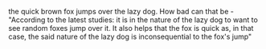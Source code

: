the quick brown fox jumps over the lazy dog.
How bad can that be - "According to the latest studies: it is in the nature of the lazy dog to want to see random foxes jump over it. It also helps that the fox is quick as, in that case, the said nature of the lazy dog is inconsequential to the fox's jump" 
